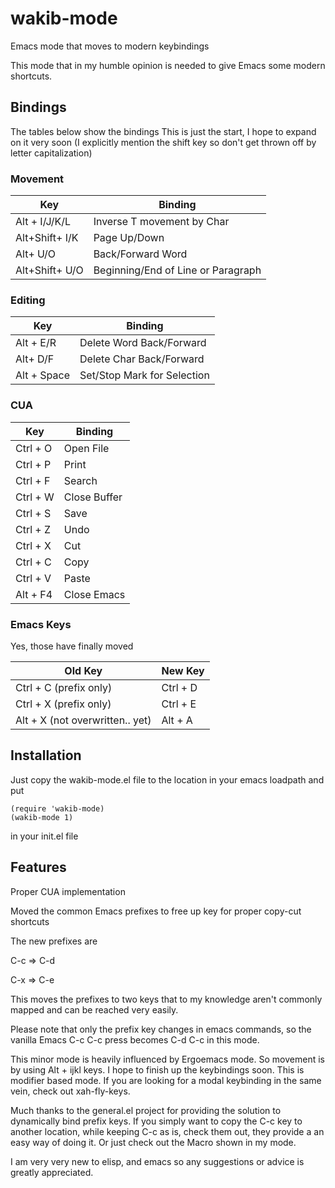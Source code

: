 # wakib-mode
Emacs mode that moves to modern keybindings

This mode that in my humble opinion is needed to give Emacs some
modern shortcuts.


## Bindings

The tables below show the bindings
This is just the start, I hope to expand on it very soon
(I explicitly mention the shift key so don't get thrown off by letter capitalization)

### Movement

| Key | Binding |
| --- | --- |
| Alt + I/J/K/L | Inverse T movement by Char |
| Alt+Shift+ I/K | Page Up/Down |
| Alt+ U/O | Back/Forward Word |
| Alt+Shift+ U/O | Beginning/End of Line or Paragraph |

### Editing

| Key | Binding |
| --- | --- |
| Alt + E/R | Delete Word Back/Forward |
| Alt+ D/F | Delete Char Back/Forward |
| Alt + Space | Set/Stop Mark for Selection |


### CUA

| Key            | Binding                            |
| ---            | ---                                |
| Ctrl + O       | Open File                          |
| Ctrl + P       | Print                              |
| Ctrl + F         | Search                  |
| Ctrl + W | Close Buffer |
| Ctrl + S | Save |
| Ctrl + Z | Undo |
| Ctrl + X | Cut |
| Ctrl + C | Copy |
| Ctrl + V | Paste |
| Alt + F4 | Close Emacs |


### Emacs Keys

Yes, those have finally moved

| Old Key            | New Key                            |
| ---            | ---                                |
| Ctrl + C (prefix only)      | Ctrl + D                        |
| Ctrl + X (prefix only)      | Ctrl + E                           |
| Alt + X  (not overwritten.. yet) | Alt + A  |



## Installation

Just copy the wakib-mode.el file to the location in your emacs loadpath
and put

```
(require 'wakib-mode)
(wakib-mode 1)
```
in your init.el file

## Features

Proper CUA implementation

Moved the common Emacs prefixes to free up key for proper copy-cut shortcuts

The new prefixes are

C-c => C-d

C-x => C-e

This moves the prefixes to two keys that to my knowledge aren't commonly mapped
and can be reached very easily.

Please note that only the prefix key changes in emacs commands, so the vanilla
Emacs C-c C-c press becomes C-d C-c in this mode.

This minor mode is heavily influenced by Ergoemacs mode. So movement is by
using Alt + ijkl keys. I hope to finish up the keybindings soon. This is
modifier based mode. If you are looking for a modal keybinding in the same
vein, check out xah-fly-keys.

Much thanks to the general.el project for providing the solution to
dynamically bind prefix keys. If you simply want to copy the C-c key
to another location, while keeping C-c as is, check them out, they provide a
an easy way of doing it. Or just check out the Macro shown in my mode.

I am very very new to elisp, and emacs so any suggestions or advice is
greatly appreciated.
